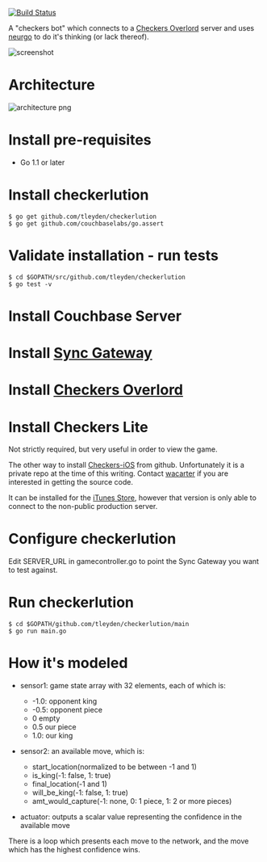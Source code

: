 [![Build Status](https://drone.io/github.com/tleyden/checkerlution/status.png)](https://drone.io/github.com/tleyden/checkerlution/latest)


A "checkers bot" which connects to a [Checkers Overlord](https://github.com/apage43/checkers-overlord) server and uses [neurgo](https://github.com/tleyden/neurgo) to do it's thinking (or lack thereof).

![screenshot](http://cl.ly/image/1w423h062S1d/Screen%20Shot%202013-09-25%20at%2012.46.27%20AM.png)

# Architecture

![architecture png](http://cl.ly/image/3v3N2G3X192h/architecture.png)

# Install pre-requisites

* Go 1.1 or later

# Install checkerlution

```
$ go get github.com/tleyden/checkerlution
$ go get github.com/couchbaselabs/go.assert
```
# Validate installation - run tests

```
$ cd $GOPATH/src/github.com/tleyden/checkerlution
$ go test -v
```

# Install Couchbase Server

# Install [Sync Gateway](https://github.com/couchbase/sync_gateway)

# Install [Checkers Overlord](https://github.com/apage43/checkers-overlord)

# Install Checkers Lite

Not strictly required, but very useful in order to view the game.

The other way to install [Checkers-iOS](https://github.com/couchbaselabs/Checkers-iOS) from github.  Unfortunately it is a private repo at the time of this writing.  Contact [wacarter](https://github.com/wacarter) if you are interested in getting the source code.

It can be installed for the [iTunes Store](https://itunes.apple.com/us/app/id698034787), however that version is only able to connect to the non-public production server.

# Configure checkerlution

Edit SERVER_URL in gamecontroller.go to point the Sync Gateway you want to test against.

# Run checkerlution

```
$ cd $GOPATH/github.com/tleyden/checkerlution/main
$ go run main.go
```

# How it's modeled

* sensor1: game state array with 32 elements, each of which is:
    * -1.0: opponent king
    * -0.5: opponent piece
    * 0 empty
    * 0.5 our piece
    * 1.0: our king

* sensor2: an available move, which is: 
    * start_location(normalized to be between -1 and 1)
    * is_king(-1: false, 1: true)
    * final_location(-1 and 1)
    * will_be_king(-1: false, 1: true) 
    * amt_would_capture(-1: none, 0: 1 piece, 1: 2 or more pieces)

* actuator: outputs a scalar value representing the confidence in the available move

There is a loop which presents each move to the network, and the move which has the highest confidence wins.

